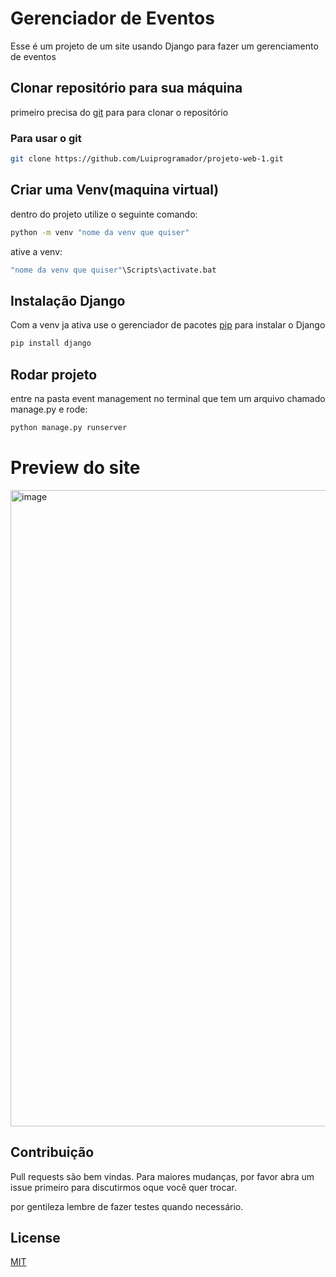 # Gerenciador de Eventos

Esse é um projeto de um site usando Django para fazer um gerenciamento de eventos

## Clonar repositório para sua máquina
primeiro precisa do [git](https://git-scm.com/downloads) para para clonar o repositório

### Para usar o git 

```bash
git clone https://github.com/Luiprogramador/projeto-web-1.git
```

## Criar uma Venv(maquina virtual)
dentro do projeto utilize o seguinte comando:

```bash
python -m venv "nome da venv que quiser"
```
ative a venv:

```bash
"nome da venv que quiser"\Scripts\activate.bat
```

## Instalação Django

Com a venv ja ativa use o gerenciador de pacotes [pip](https://pip.pypa.io/en/stable/) para instalar o Django

```bash
pip install django
```

## Rodar projeto
entre na pasta event management no terminal que tem um arquivo chamado manage.py e rode:
```bash
python manage.py runserver
```

# Preview do site

<img width="1919" height="1018" alt="image" src="https://github.com/user-attachments/assets/3ff31afd-06e6-499d-add3-b30c56b4bc27" />



## Contribuição

Pull requests são bem vindas. Para maiores mudanças, por favor abra um issue primeiro
para discutirmos oque você quer trocar.

por gentileza lembre de fazer testes quando necessário.

## License

[MIT](https://github.com/Luiprogramador/projeto-web-1/blob/main/LICENSE.md)
